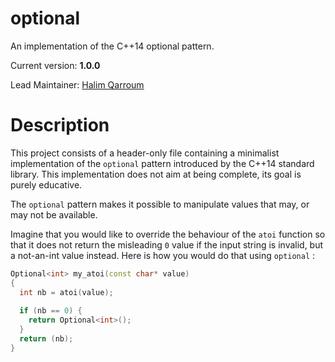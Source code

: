 # optional

An implementation of the C++14 optional pattern.

Current version: **1.0.0**

Lead Maintainer: [Halim Qarroum](mailto:hqm.post@gmail.com)

# Description

This project consists of a header-only file containing a minimalist implementation of the `optional` pattern introduced by the C++14 standard library. This implementation does not aim at being complete, its goal is purely educative.

The `optional` pattern makes it possible to manipulate values that may, or may not be available.

Imagine that you would like to override the behaviour of the `atoi` function so that it does not return the misleading `0` value if the input string is invalid, but a not-an-int value instead. Here is how you would do that using `optional` :

```c++
Optional<int> my_atoi(const char* value)
{
  int nb = atoi(value);
  
  if (nb == 0) {
    return Optional<int>();
  }
  return (nb);
}
```
